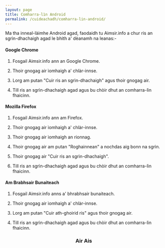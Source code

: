 ```yaml
---
layout: page
title: Comharra-lìn Android
permalink: /cuideachadh/comharra-lin-android/
---
```


Ma tha inneal-làimhe Android agad, faodaidh tu Aimsir.info a chur ris an sgrìn-dhachaigh agad le bhith a' dèanamh na leanas:-

#### Google Chrome

1. Fosgail Aimsir.info ann an Google Chrome.

2. Thoir gnogag air ìomhaigh a' chlàr-innse.

3. Lorg am putan "Cuir ris an sgrìn-dhachaigh" agus thoir gnogag air.

4. Till ris an sgrìn-dhachaigh agad agus bu chòir dhut an comharra-lìn fhaicinn.

#### Mozilla Firefox

1. Fosgail Aimsir.info ann am Firefox.

2. Thoir gnogag air ìomhaigh a' chlàr-innse.

3. Thoir gnogag air ìomhaigh an rionnag.

4. Thoir gnogag air am putan "Roghainnean" a nochdas aig bonn na sgrìn.

5. Thoir gnogag air "Cuir ris an sgrìn-dhachaigh".

4. Till ris an sgrìn-dhachaigh agad agus bu chòir dhut an comharra-lìn fhaicinn.

#### Am Brabhsair Bunaiteach

1. Fosgail Aimsir.info anns a' bhrabhsair bunaiteach.

2. Thoir gnogag air ìomhaigh a' chlàr-innse.

3. Lorg am putan "Cuir ath-ghoirid ris" agus thoir gnogag air.

4. Till ris an sgrìn-dhachaigh agad agus bu chòir dhut an comharra-lìn fhaicinn.

<h3 style="text-align: center"><a href="/cuideachadh" style="text-decoration: none"><i class="fas fa-arrow-circle-left"></i> Air Ais</a></h3>
